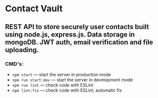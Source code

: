 # Contact Vault

## REST API to store securely user contacts built using node.js, express.js. Data storage in mongoDB. JWT auth, email verification and file uploading.

### CMD's:

- `npm start` &mdash; start the server in production mode
- `npm run start:dev` &mdash; start the server in development mode
- `npm run lint` &mdash; check code with ESLint
- `npm lint:fix` &mdash; check code with ESLint; automatic fix
